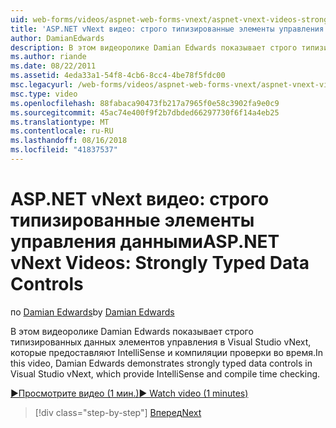 ```yaml
---
uid: web-forms/videos/aspnet-web-forms-vnext/aspnet-vnext-videos-strongly-typed-data-controls
title: 'ASP.NET vNext видео: строго типизированные элементы управления данными | Документация Майкрософт'
author: DamianEdwards
description: В этом видеоролике Damian Edwards показывает строго типизированных данных элементов управления в Visual Studio vNext, которые предоставляют IntelliSense и компиляции проверки во время.
ms.author: riande
ms.date: 08/22/2011
ms.assetid: 4eda33a1-54f8-4cb6-8cc4-4be78f5fdc00
msc.legacyurl: /web-forms/videos/aspnet-web-forms-vnext/aspnet-vnext-videos-strongly-typed-data-controls
msc.type: video
ms.openlocfilehash: 88fabaca90473fb217a7965f0e58c3902fa9e0c9
ms.sourcegitcommit: 45ac74e400f9f2b7dbded66297730f6f14a4eb25
ms.translationtype: MT
ms.contentlocale: ru-RU
ms.lasthandoff: 08/16/2018
ms.locfileid: "41837537"
---
```

<a name="aspnet-vnext-videos-strongly-typed-data-controls"></a><span data-ttu-id="ceee3-103">ASP.NET vNext видео: строго типизированные элементы управления данными</span><span class="sxs-lookup"><span data-stu-id="ceee3-103">ASP.NET vNext Videos: Strongly Typed Data Controls</span></span>
====================
<span data-ttu-id="ceee3-104">по [Damian Edwards](https://github.com/DamianEdwards)</span><span class="sxs-lookup"><span data-stu-id="ceee3-104">by [Damian Edwards](https://github.com/DamianEdwards)</span></span>

<span data-ttu-id="ceee3-105">В этом видеоролике Damian Edwards показывает строго типизированных данных элементов управления в Visual Studio vNext, которые предоставляют IntelliSense и компиляции проверки во время.</span><span class="sxs-lookup"><span data-stu-id="ceee3-105">In this video, Damian Edwards demonstrates strongly typed data controls in Visual Studio vNext, which provide IntelliSense and compile time checking.</span></span>

[<span data-ttu-id="ceee3-106">&#9654;Просмотрите видео (1 мин.)</span><span class="sxs-lookup"><span data-stu-id="ceee3-106">&#9654; Watch video (1 minutes)</span></span>](https://channel9.msdn.com/Blogs/ASP-NET-Site-Videos/aspnet-vnext-videos-strongly-typed-data-controls)

> [!div class="step-by-step"]
> [<span data-ttu-id="ceee3-107">Вперед</span><span class="sxs-lookup"><span data-stu-id="ceee3-107">Next</span></span>](aspnet-vnext-videos-model-binding-part-1-selecting-data.md)
